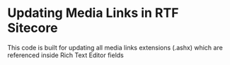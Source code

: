 # Updating Media Links in RTF Sitecore
This code is built for updating all media links extensions (.ashx) which are referenced inside Rich Text Editor fields
